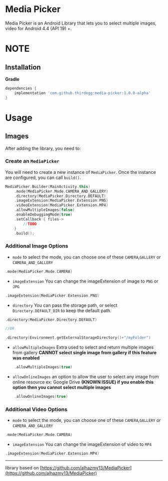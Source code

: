 # Media Picker

Media Picker is an Android Library that lets you to select multiple images, video for Android 4.4 (API 19) +.

# NOTE

## Installation

**Gradle**

```gradle
dependencies {
	implementation 'com.github.thirdegg:media-picker:1.0.0-alpha'
}
```

# Usage

## Images

After adding the library, you need to:

### Create an `MediaPicker`
You will need to create a new instance of `MediaPicker`. Once the instance are configured, you can call `build()`.

```kotlin
MediaPicker.Builder(MainActivity.this)
    .mode(MediaPicker.Mode.CAMERA_AND_GALLERY)
    .directory(MediaPicker.Directory.DEFAULT)
    .imageExtension(MediaPicker.Extension.PNG)
    .videoExtension(MediaPicker.Extension.MP4)
    .allowMultipleImages(false)
    .enableDebuggingMode(true)
    .setCallback { files->
        //TODO
    }
    .build();
```

### Additional Image Options
* `mode` to select the mode, you can choose one of these `CAMERA`,`GALLERY` or `CAMERA_AND_GALLERY`

```kotlin
.mode(MediaPicker.Mode.CAMERA)
```

* `imageExtension` You can change the imageExtension of image to `PNG` or `JPG`

```kotlin
.imageExtension(MediaPicker.Extension.PNG)
```

* `directory` You can pass the storage path, or select `Directory.DEFAULT_DIR` to keep the default path.

```kotlin
.directory(MediaPicker.Directory.DEFAULT)

//OR

.directory(Environment.getExternalStorageDirectory()+"/myFolder")
```

* `allowMultipleImages` Extra used to select and return multiple images from gallery **CANNOT select single image from gallery if this feature was enabled**

```kotlin
	.allowMultipleImages(true)
```

* `allowOnlineImages` an option to allow the user to select any image from online resource ex: Google Drive **(KNOWN ISSUE) if you enable this option then you cannot select multiple images**

```kotlin
	.allowOnlineImages(true)
```

### Additional Video Options
* `mode` to select the mode, you can choose one of these `CAMERA`,`GALLERY` or `CAMERA_AND_GALLERY`

```kotlin
.mode(MediaPicker.Mode.CAMERA)
```

* `imageExtension` You can change the imageExtension of video to `MP4`

```kotlin
.imageExtension(MediaPicker.Extension.MP4)
```
---

library based on [https://github.com/alhazmy13/MediaPicker](https://github.com/alhazmy13/MediaPicker)